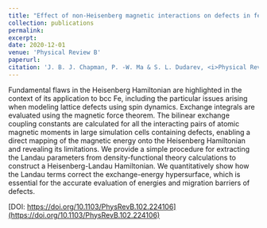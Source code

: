 ```yaml
---
title: "Effect of non-Heisenberg magnetic interactions on defects in ferromagnetic iron"
collection: publications
permalink: 
excerpt: 
date: 2020-12-01
venue: 'Physical Review B'
paperurl: 
citation: 'J. B. J. Chapman, P. -W. Ma & S. L. Dudarev, <i>Physical Review B</i> <b>102</b>, 224106 (2020).'
---
```


Fundamental flaws in the Heisenberg Hamiltonian are highlighted in the context of its application to bcc Fe, including the particular issues arising when modeling lattice defects using spin dynamics. Exchange integrals are evaluated using the magnetic force theorem. The bilinear exchange coupling constants are calculated for all the interacting pairs of atomic magnetic moments in large simulation cells containing defects, enabling a direct mapping of the magnetic energy onto the Heisenberg Hamiltonian and revealing its limitations. We provide a simple procedure for extracting the Landau parameters from density-functional theory calculations to construct a Heisenberg-Landau Hamiltonian. We quantitatively show how the Landau terms correct the exchange-energy hypersurface, which is essential for the accurate evaluation of energies and migration barriers of defects.

[DOI: https://doi.org/10.1103/PhysRevB.102.224106](https://doi.org/10.1103/PhysRevB.102.224106)
